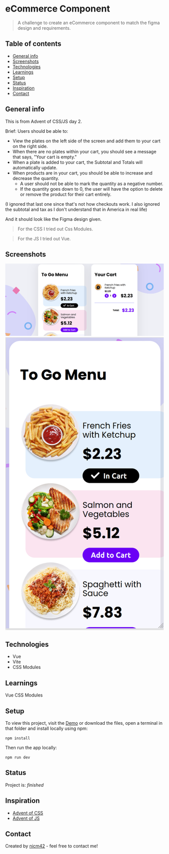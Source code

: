 # eCommerce Component

> A challenge to create an eCommerce component to match the figma design and requirements.

## Table of contents

- [General info](#general-info)
- [Screenshots](#screenshots)
- [Technologies](#technologies)
- [Learnings](#learnings)
- [Setup](#setup)
- [Status](#status)
- [Inspiration](#inspiration)
- [Contact](#contact)

## General info

This is from Advent of CSS/JS day 2.

Brief:
Users should be able to:

- View the plates on the left side of the screen and add them to your cart on the right side.
- When there are no plates within your cart, you should see a message that says, "Your cart is empty."
- When a plate is added to your cart, the Subtotal and Totals will automatically update.
- When products are in your cart, you should be able to increase and decrease the quantity.
  - A user should not be able to mark the quantity as a negative number.
  - If the quantity goes down to 0, the user will have the option to delete or remove the product for their cart entirely.

(I ignored that last one since that's not how checkouts work. I also ignored the subtotal and tax as I don't understand that in America in real life)

And it should look like the Figma design given.

> For the CSS I tried out Css Modules.

> For the JS I tried out Vue.

## Screenshots

![Screenshot](screenshot-desktop.png)
![Screenshot](screenshot-mobile.png)

## Technologies

- Vue
- Vite
- CSS Modules

## Learnings

Vue
CSS Modules

## Setup

To view this project, visit the [Demo](https://advent-of-css-and-js-day2.netlify.app/) or download the files, open a terminal in that folder and install locally using npm:

```
npm install
```

Then run the app locally:

```
npm run dev
```

## Status

Project is: _finished_

## Inspiration

- [Advent of CSS](https://www.adventofcss.com/)
- [Advent of JS](https://www.adventofjs.com/)

## Contact

Created by [nicm42](https://twitter.com/nicm4242/) - feel free to contact me!
